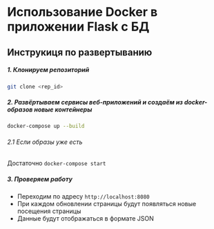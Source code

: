 # Использование Docker в приложении Flask с БД

## Инструкиця по развертыванию

##### 1. Клонируем репозиторий

```bash
git clone <rep_id>
```

##### 2. Развёртываем сервисы веб-приложений и создаём из docker-образов новые контейнеры

```bash
docker-compose up --build
```

###### 2.1 Если образы уже есть

Достаточно `docker-compose start`

##### 3. Проверяем работу

- Переходим по адресу `http://localhost:8080`
- При каждом обновлении страницы будут появляться новые посещения страницы
- Данные будут отображаться в формате JSON
